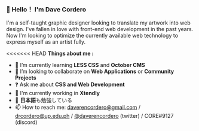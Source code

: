 ###  💬 Hello！ I'm Dave Cordero

I'm a self-taught graphic designer looking to translate my artwork into web design. I've fallen in love with front-end web development in the past years. Now I'm looking to optimize the currently available web technology to express myself as an artist fully.

<<<<<<< HEAD
**Things about me :**

- 🌱 I’m currently learning **LESS CSS** and **October CMS** 
- 👯 I’m looking to collaborate on **Web Applications** or **Community Projects**
- ❓ Ask me about **CSS and Web Development**
- 💼 I'm currently working in **Xtendly**
- 🔴 **日本語**も勉強している
- 📫 How to reach me: <daverencordero@gmail.com> / <drcordero@up.edu.ph> / [@daverencordero](https://twitter.com/daverencordero) (twitter) / CORE#9127 (discord)
